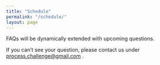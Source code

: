 ```yaml
---
title: "Schedule"
permalink: "/schedule/"
layout: page
---
```


FAQs will be dynamically extended with upcoming questions.

If you can’t see your question, please contact us under process.challenge@gmail.com .